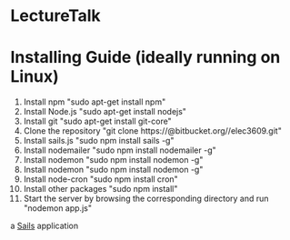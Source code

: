 # LectureTalk

# Installing Guide (ideally running on Linux)
1. Install npm "sudo apt-get install npm"
2. Install Node.js "sudo apt-get install nodejs"
3. Install git "sudo apt-get install git-core"
4. Clone the repository "git clone https://<UNIKEY>@bitbucket.org/<UNIKEY>/elec3609.git"
5. Install sails.js "sudo npm install sails -g"
6. Install nodemailer "sudo npm install nodemailer -g"
7. Install nodemon "sudo npm install nodemon -g"
7. Install nodemon "sudo npm install nodemon -g"
8. Install node-cron "sudo npm install cron"
9. Install other packages "sudo npm install"
10. Start the server by browsing the corresponding directory and run "nodemon app.js"

a [Sails](http://sailsjs.org) application